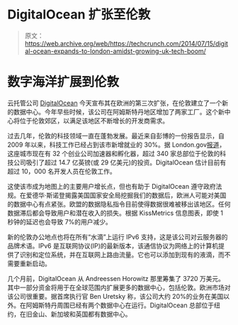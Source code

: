 # DigitalOcean 扩张至伦敦

> 原文：<https://web.archive.org/web/https://techcrunch.com/2014/07/15/digital-ocean-expands-to-london-amidst-growing-uk-tech-boom/>

# 数字海洋扩展到伦敦

云托管公司 [DigitalOcean](https://web.archive.org/web/20230405201955/https://www.digitalocean.com/) 今天宣布其在欧洲的第三次扩张，在伦敦建立了一个新的数据中心。今年早些时候，该公司在阿姆斯特丹地区增加了两家工厂。这个新中心将位于伦敦郊区，以满足该地区不断增长的开发商需求。

过去几年，伦敦的科技领域一直在蓬勃发展。最近来自彭博的一份报告显示，自 2009 年以来，科技工作已经占到该市新增就业的 30%。据 London.gov[报道](https://web.archive.org/web/20230405201955/http://www.london.gov.uk/media/mayor-press-releases/2014/03/mayor-outlines-vision-to-make-london-the-tech-capital-of-the)，这座城市现在有 32 个创业公司加速器和孵化器，超过 340 家总部位于伦敦的科技公司吸引了超过 14.7 亿英镑(或 29 亿美元)的投资。DigitalOcean 估计目前有超过 10，000 名开发人员在伦敦工作。

这使该市成为地图上的主要用户增长点，但也有助于 DigitalOcean 遵守政府法规。在爱德华·斯诺登揭露美国国家安全局挖掘我们的数据后，欧洲人可能对美国的数据中心有点紧张。欧盟的数据隐私指令目前使得数据很难被移出该地区。任何数据滞后都会导致用户和潜在收入的损失。根据 KissMetrics 信息图表，即使 1 秒钟的延迟也会导致 7%的用户减少。

新的伦敦办公地点也将在所有“水滴”上运行 IPv6 支持，这是该公司对云服务器的品牌术语。IPv6 是互联网协议(IP)的最新版本，该通信协议为网络上的计算机提供了识别和定位系统，并在互联网上路由流量。它也可以添加到现有的液滴，而不需要重新启动。

几个月前，DigitalOcean 从 Andreessen Horowitz 那里筹集了 3720 万美元。其中一部分资金将用于在全球范围内扩展更多的数据中心，包括伦敦。欧洲市场对该公司很重要。据首席执行官 Ben Uretsky 称，该公司大约 20%的业务在美国以外。在阿姆斯特丹周围已经有两个数据中心在运行。DigitalOcean 总部位于纽约，在旧金山、新加坡和英国都有数据中心。